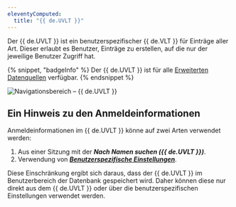 ```yaml
---
eleventyComputed:
  title: "{{ de.UVLT }}"
---
```

Der {{ de.UVLT }} ist ein benutzerspezifischer {{ de.VLT }} für Einträge aller Art. Dieser erlaubt es Benutzer, Einträge zu erstellen, auf die nur der jeweilige Benutzer Zugriff hat.

{% snippet, "badgeInfo" %}
Der {{ de.UVLT }} ist für alle [Erweiterten Datenquellen](/rdm/windows/data-sources/data-sources-types/advanced-data-sources/) verfügbar.
{% endsnippet %}

![Navigationsbereich – {{ de.UVLT }}](https://cdnweb.devolutions.net/docs/de/rdm/windows/clip11205.png)

## Ein Hinweis zu den Anmeldeinformationen

Anmeldeinformationen im {{ de.UVLT }} könne auf zwei Arten verwendet werden:

1. Aus einer Sitzung mit der ***Nach Namen suchen ({{ de.UVLT }})***.
1. Verwendung von [***Benutzerspezifische Einstellungen***](/de/rdm/windows/commands/edit/setting-overrides/specific-settings/).

Diese Einschränkung ergibt sich daraus, dass der {{ de.UVLT }} im Benutzerbereich der Datenbank gespeichert wird. Daher können diese nur direkt aus dem {{ de.UVLT }} oder über die benutzerspezifischen Einstellungen verwendet werden.
